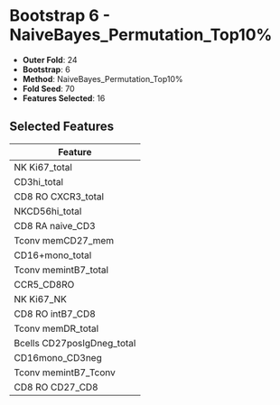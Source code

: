 # Bootstrap 6 - NaiveBayes_Permutation_Top10%

- **Outer Fold**: 24
- **Bootstrap**: 6
- **Method**: NaiveBayes_Permutation_Top10%
- **Fold Seed**: 70
- **Features Selected**: 16

## Selected Features

| Feature |
|---------|
| NK Ki67_total |
| CD3hi_total |
| CD8 RO CXCR3_total |
| NKCD56hi_total |
| CD8 RA naive_CD3 |
| Tconv memCD27_mem |
| CD16+mono_total |
| Tconv memintB7_total |
| CCR5_CD8RO |
| NK Ki67_NK |
| CD8 RO intB7_CD8 |
| Tconv memDR_total |
| Bcells CD27posIgDneg_total |
| CD16mono_CD3neg |
| Tconv memintB7_Tconv |
| CD8 RO CD27_CD8 |
